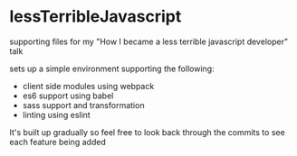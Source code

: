 # lessTerribleJavascript
supporting files for my "How I became a less terrible javascript developer" talk

sets up a simple environment supporting the following:

* client side modules using webpack
* es6 support using babel
* sass support and transformation
* linting using eslint

It's built up gradually so feel free to look back through the commits to see each feature being added
